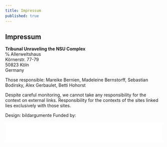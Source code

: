 ```yaml
---
title: Impressum
published: true
---
```


## Impressum

__Tribunal Unraveling the NSU Complex__<br>
℅ Allerweltshaus<br>
Körnerstr. 77-79<br>
50823 Köln<br>
Germany

Those responsible: Mareike Bernien, Madeleine Bernstorff, Sebastian Bodirsky, Alex Gerbaulet, Betti Hohorst

Despite careful monitoring, we cannot take any responsibility for the context on external links. Responsibility for the contexts of the sites linked lies exclusively with those sites.

Design: bildargumente
Funded by:

![](/images/SKzl_KA_flach_en.gif)
